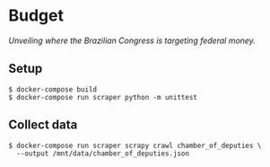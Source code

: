 # Budget

*Unveiling where the Brazilian Congress is targeting federal money.*

## Setup

```console
$ docker-compose build
$ docker-compose run scraper python -m unittest
```

## Collect data

```console
$ docker-compose run scraper scrapy crawl chamber_of_deputies \
  --output /mnt/data/chamber_of_deputies.json
  ```
